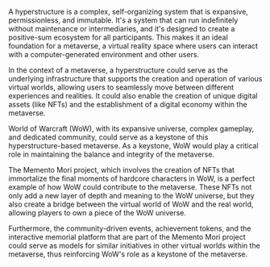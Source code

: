 A hyperstructure is a complex, self-organizing system that is expansive, permissionless, and immutable. It's a system that can run indefinitely without maintenance or intermediaries, and it's designed to create a positive-sum ecosystem for all participants. This makes it an ideal foundation for a metaverse, a virtual reality space where users can interact with a computer-generated environment and other users.

In the context of a metaverse, a hyperstructure could serve as the underlying infrastructure that supports the creation and operation of various virtual worlds, allowing users to seamlessly move between different experiences and realities. It could also enable the creation of unique digital assets (like NFTs) and the establishment of a digital economy within the metaverse.

World of Warcraft (WoW), with its expansive universe, complex gameplay, and dedicated community, could serve as a keystone of this hyperstructure-based metaverse. As a keystone, WoW would play a critical role in maintaining the balance and integrity of the metaverse.

The Memento Mori project, which involves the creation of NFTs that immortalize the final moments of hardcore characters in WoW, is a perfect example of how WoW could contribute to the metaverse. These NFTs not only add a new layer of depth and meaning to the WoW universe, but they also create a bridge between the virtual world of WoW and the real world, allowing players to own a piece of the WoW universe.

Furthermore, the community-driven events, achievement tokens, and the interactive memorial platform that are part of the Memento Mori project could serve as models for similar initiatives in other virtual worlds within the metaverse, thus reinforcing WoW's role as a keystone of the metaverse.